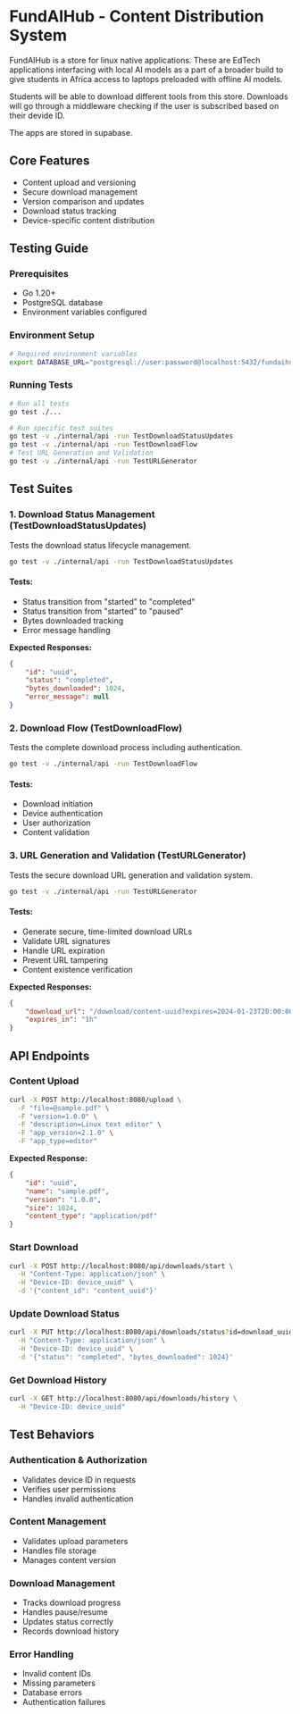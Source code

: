 # FundAIHub - Content Distribution System
FundAIHub is a store for linux native applications. These are EdTech applications interfacing with local AI models as a part of a broader build to give students in Africa access to laptops preloaded with offline AI models.

Students will be able to download different tools from this store. Downloads will go through a middleware checking if the user is subscribed based on their devide ID.

The apps are stored in supabase.

## Core Features
- Content upload and versioning
- Secure download management
- Version comparison and updates
- Download status tracking
- Device-specific content distribution

## Testing Guide

### Prerequisites
- Go 1.20+
- PostgreSQL database
- Environment variables configured

### Environment Setup

```bash
# Required environment variables
export DATABASE_URL="postgresql://user:password@localhost:5432/fundaihub"
```

### Running Tests

```bash
# Run all tests
go test ./...

# Run specific test suites
go test -v ./internal/api -run TestDownloadStatusUpdates
go test -v ./internal/api -run TestDownloadFlow
# Test URL Generation and Validation
go test -v ./internal/api -run TestURLGenerator
```

## Test Suites
### 1. Download Status Management (TestDownloadStatusUpdates)
Tests the download status lifecycle management.

```bash
go test -v ./internal/api -run TestDownloadStatusUpdates
```

#### Tests:
- Status transition from "started" to "completed"
- Status transition from "started" to "paused"
- Bytes downloaded tracking
- Error message handling

**Expected Responses:**
```json
{
    "id": "uuid",
    "status": "completed",
    "bytes_downloaded": 1024,
    "error_message": null
}
```

### 2. Download Flow (TestDownloadFlow)
Tests the complete download process including authentication.

```bash
go test -v ./internal/api -run TestDownloadFlow
```

#### Tests:
- Download initiation
- Device authentication
- User authorization
- Content validation

### 3. URL Generation and Validation (TestURLGenerator)
Tests the secure download URL generation and validation system.

```bash
go test -v ./internal/api -run TestURLGenerator
```

#### Tests:
- Generate secure, time-limited download URLs
- Validate URL signatures
- Handle URL expiration
- Prevent URL tampering
- Content existence verification

**Expected Responses:**
```json
{
    "download_url": "/download/content-uuid?expires=2024-01-23T20:00:00Z&signature=abc123...",
    "expires_in": "1h"
}
```

## API Endpoints
### Content Upload

```bash
curl -X POST http://localhost:8080/upload \
  -F "file=@sample.pdf" \
  -F "version=1.0.0" \
  -F "description=Linux text editor" \
  -F "app_version=2.1.0" \
  -F "app_type=editor"
```

**Expected Response:**

```json
{
    "id": "uuid",
    "name": "sample.pdf",
    "version": "1.0.0",
    "size": 1024,
    "content_type": "application/pdf"
}
```

### Start Download

```bash
curl -X POST http://localhost:8080/api/downloads/start \
  -H "Content-Type: application/json" \
  -H "Device-ID: device_uuid" \
  -d '{"content_id": "content_uuid"}'
```

### Update Download Status

```bash
curl -X PUT http://localhost:8080/api/downloads/status?id=download_uuid \
  -H "Content-Type: application/json" \
  -H "Device-ID: device_uuid" \
  -d '{"status": "completed", "bytes_downloaded": 1024}'
```

### Get Download History

```bash
curl -X GET http://localhost:8080/api/downloads/history \
  -H "Device-ID: device_uuid"
```

## Test Behaviors
### Authentication & Authorization
- Validates device ID in requests
- Verifies user permissions
- Handles invalid authentication

### Content Management
- Validates upload parameters
- Handles file storage
- Manages content version

### Download Management
- Tracks download progress
- Handles pause/resume
- Updates status correctly
- Records download history

### Error Handling
- Invalid content IDs
- Missing parameters
- Database errors
- Authentication failures

